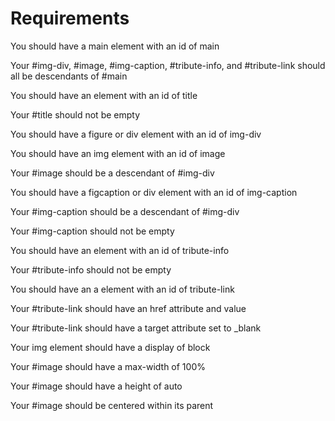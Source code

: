 # Requirements

You should have a main element with an id of main

Your #img-div, #image, #img-caption, #tribute-info, and #tribute-link should all be descendants of #main

You should have an element with an id of title

Your #title should not be empty

You should have a figure or div element with an id of img-div

You should have an img element with an id of image

Your #image should be a descendant of #img-div

You should have a figcaption or div element with an id of img-caption

Your #img-caption should be a descendant of #img-div

Your #img-caption should not be empty

You should have an element with an id of tribute-info

Your #tribute-info should not be empty

You should have an a element with an id of tribute-link

Your #tribute-link should have an href attribute and value

Your #tribute-link should have a target attribute set to _blank

Your img element should have a display of block

Your #image should have a max-width of 100%

Your #image should have a height of auto

Your #image should be centered within its parent
